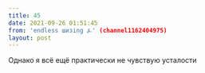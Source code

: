 ```yaml
---
title: 45
date: 2021-09-26 01:51:45
from: 'endless шизing ⍼' (channel1162404975)
layout: post
---
```


Однако я всё ещё практически не чувствую усталости
